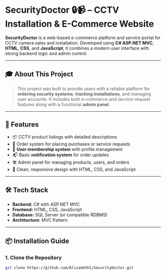 # SecurityDoctor 🔒📹 – CCTV Installation & E-Commerce Website

**SecurityDoctor** is a web-based e-commerce platform and service portal for CCTV camera sales and installation. Developed using **C# ASP.NET MVC**, **HTML**, **CSS**, and **JavaScript**, it combines a modern user interface with strong backend logic and admin control.

---

## 🎓 About This Project

> This project was built to provide users with a reliable platform for **ordering security systems**, **tracking installations**, and managing user accounts. It includes both e-commerce and service-request features along with a functional **admin panel**.

---

## 🔧 Features

- 📦 CCTV product listings with detailed descriptions
- 🛒 Order system for placing purchases or service requests
- 👤 **User membership system** with profile management
- 📬 Basic **notification system** for order updates
- 🛠 Admin panel for managing products, users, and orders
- 🎨 Clean, responsive design with HTML, CSS, and JavaScript

---

## 🛠 Tech Stack

- **Backend:** C# with ASP.NET MVC
- **Frontend:** HTML, CSS, JavaScript
- **Database:** SQL Server (or compatible RDBMS)
- **Architecture:** MVC Pattern

---

## 📦 Installation Guide

### 1. Clone the Repository
```bash
git clone https://github.com/Alizadehh1/SecurityDoctor.git
